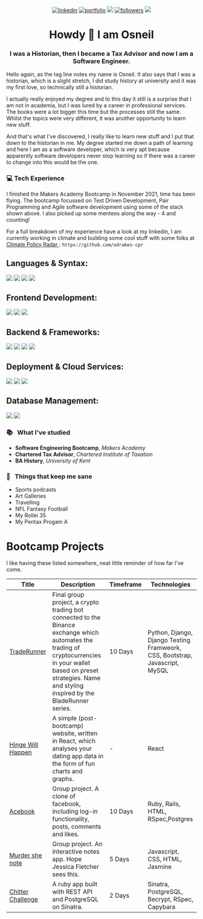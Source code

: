 <div align="center">
 <a href="https://www.linkedin.com/in/osneil-drakes-cta-07909068/">
    <img alt="linkedin" title="My LinkedIn Page" src="https://img.shields.io/badge/LinkedIn-0077B5?style=for-the-badge&logo=linkedin&logoColor=white"></a>
     <a href="https://www.osneil.dev">
    <img alt="portfolio" title="My Portfolio" src="https://img.shields.io/badge/Website-3b5998?style=for-the-badge&logo=google-chrome&logoColor=white"></a>
 <a href="mailto:osneil-drakes@hotmail.com">
  <img src="https://img.shields.io/badge/Email-%23D14836?style=for-the-badge&logo=gmail&logoColor=white"/></a>
   <a href="https://github.com/Odrakes1992">
    <img alt="followers" title="Follow me on Github" src="https://img.shields.io/github/followers/jasonrowsell?color=236ad3&labelColor=1155ba&style=for-the-badge&logo=github&label=Follow"/></a>
     <a href="https://www.codewars.com/users/Odrixi">
    <img src="https://img.shields.io/badge/CodeWars-%23AD2C27?style=for-the-badge&logo=codewars&logoColor=white"/></a>
 </div>
 

<h1 align="center"> Howdy 👋 I am Osneil </h1>

<h3 align="center"> I was a Historian, then I became a Tax Advisor and now I am a Software Engineer. </h3>

Hello again, as the tag line notes my name is Osneil. It also says that I was a historian, which is a slight stretch, I did study history at university and it was my first love, so technically still a historian.

I actually really enjoyed my degree and to this day it still is a surprise that I am not in academia, but I was lured by a career in professional services. The books were a lot bigger this time but the processes still the same. Whilst the topics were very different, it was another opportunity to learn new stuff. 

And that's what I've discovered, I really like to learn new stuff and I put that down to the historian in me. My degree started me down a path of learning and here I am as a software developer, which is very apt because apparently software developers never stop learning so if there was a career to change into this would be the one.

### 💻 Tech Experience

I finished the Makers Academy Bootcamp in November 2021, time has been flying. The bootcamp focussed on Test Driven Development, Pair Programming and Agile software development using some of the stack shown above. I also picked up some mentees along the way - 4 and counting!

For a full breakdown of my experience have a look at my linkedin, I am currently working in climate and building some cool stuff with some folks at <a href="https://www.climatepolicyradar.org/what-we-do" target="_blank"> Climate Policy Radar </a> : `https://github.com/odrakes-cpr`

<h2>Languages & Syntax:</h2>
<div>
  <img src="https://img.shields.io/badge/JAVASCRIPT-F7DF1E?style=for-the-badge&logo=javascript&logoColor=black">
  <img src="https://img.shields.io/badge/TYPESCRIPT-3178C6?style=for-the-badge&logo=typescript&logoColor=white">
  <img src="https://img.shields.io/badge/PYTHON-3776AB?style=for-the-badge&logo=python&logoColor=white">
  <img src="https://img.shields.io/badge/RUBY-CC342D?style=for-the-badge&logo=ruby&logoColor=white">
</div>

<h2>Frontend Development:</h2>
<div>
  <img src="https://img.shields.io/badge/HTML5-E34F26?style=for-the-badge&logo=html5&logoColor=white">
  <img src="https://img.shields.io/badge/CSS3-1572B6?style=for-the-badge&logo=css3&logoColor=white">
  <img src="https://img.shields.io/badge/REACT-20232A?style=for-the-badge&logo=react&logoColor=61DAFB">
</div>

<h2>Backend & Frameworks:</h2>
<div>
  <img src="https://img.shields.io/badge/NODE.JS-339933?style=for-the-badge&logo=nodedotjs&logoColor=white">
  <img src="https://img.shields.io/badge/DJANGO-092E20?style=for-the-badge&logo=django&logoColor=white">
  <img src="https://img.shields.io/badge/FLASK-000000?style=for-the-badge&logo=flask&logoColor=white">
  <img src="https://img.shields.io/badge/SWAGGER-85EA2D?style=for-the-badge&logo=swagger&logoColor=black">
</div>

<h2>Deployment & Cloud Services:</h2>
<div>
  <img src="https://img.shields.io/badge/AWS-232F3E?style=for-the-badge&logo=amazon-aws&logoColor=white">
  <img src="https://img.shields.io/badge/GCP-4285F4?style=for-the-badge&logo=google-cloud&logoColor=white">
  <img src="https://img.shields.io/badge/DOCKER-2496ED?style=for-the-badge&logo=docker&logoColor=white">
</div>

<h2>Database Management:</h2>
<div>
  <img src="https://img.shields.io/badge/POSTGRESQL-316192?style=for-the-badge&logo=postgresql&logoColor=white">
  <img src="https://img.shields.io/badge/MONGODB-47A248?style=for-the-badge&logo=mongodb&logoColor=white">
</div>

### 📚 &nbsp; What I've studied

 * <strong>Software Engineering Bootcamp</strong>, <em>Makers Academy</em>
 * <strong>Chartered Tax Advisor</strong>, <em>Chartered Institute of Taxation</em>
 * <strong>BA History</strong>, <em>University of Kent</em>

###   🌴 &nbsp; Things that keep me sane
* Sports podcasts
* Art Galleries
* Travelling
* NFL Fantasy Football
* My Rollei 35
* My Pentax Progam A


# Bootcamp Projects

I like having these listed somewhere, neat little reminder of how far I've come.

| Title    | Description |Timeframe| Technologies|
| -------- | --------|--------| -------- |
| [TradeRunner][1]|Final group project, a crypto trading bot connected to the Binance exchange which automates the trading of cryptocurrencies in your wallet based on preset strategies. Name and styling inspired by the BladeRunner series.|10 Days|Python, Django, Django Testing Framweork, CSS, Bootstrap, Javascript, MySQL|
| [Hinge Will Happen][2]|A simple (post-bootcamp) website, written in React, which analyses your dating app data in the form of fun charts and graphs. |-|React|
| [Acebook][3]|Group project. A clone of facebook, including log-in functionality, posts, comments and likes. |10 Days|Ruby, Rails, HTML, RSpec,Postgres|
| [Murder she note][4]|Group project. An interactive notes app. Hope Jessica Fletcher sees this.|5 Days|Javascript, CSS, HTML, Jasmine|
| [Chitter Challenge][5]| A ruby app built with REST API and PostgreSQL on Sinatra.|2 Days| Sinatra, PostgreSQL, Becrypt, RSpec, Capybara|

[1]:https://github.com/Odrakes1992/CRYP-3PO
[2]:https://hinge-will-happen.vercel.app
[3]:https://github.com/KeldraSJ/acebook-runtime-terror
[4]:https://github.com/Jessocxz98/Murder-she-note
[5]:https://github.com/Odrakes1992/chitter-challenge

